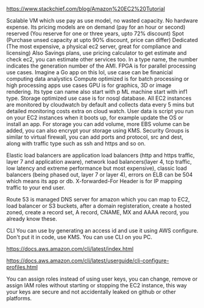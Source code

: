 https://www.stackchief.com/blog/Amazon%20EC2%20Tutorial

Scalable VM which use pay as use model, no wasted capacity. No hardware expense. 
Its pricing models are 
on demand (pay for an hour or second)
reserved (You reserve for one or three years, upto 72% discount)
Spot (Purchase unsed capacity at upto 90% discount, price can differ)
Dedicated (The most expensive, a physical ec2 server, great for compliance and licensing)
Also Savings plans, use pricing calculator to get estimate and check ec2, you can estimate other services too.
In a type name, the number indicates the generation number of the AMI.
FPGA is for parallel processing use cases. Imagine a Go app on this lol, use case can be finanicial computing  data analystics
Compute optimized is for batch processing or high processing apps use cases
GPU is for graphics, 3D or image rendering. Its type can name also start with p
ML machine start with inf1 type. 
Storage optimized use case is for nosql database.
All EC2 instances are monitored by cloudwatch by default  and collects data every 5 mins but detailed monitoring costs extra on cloud watch.
User data is script you run on your EC2 instances when it boots up, for example update the OS or install an app.
For storage you can add volume, more EBS volume can be added, you can also encrypt your storage using KMS.
Security Groups is similar to virtual firewall, you can add ports and protocol, src and dest, along with traffic type such as ssh and https and so on. 


Elastic load balancers are application load balancers (http and https traffic, layer 7 and application aware), network load balancers(layer 4, tcp traffic, low latency and extreme performance but most expensive), classic load balancers (being phased out, layer 7 or layer 4), errors on ELB can be 504 which means its app or db. 
X-forwarded-For Header is for IP mapping traffic to your end user. 

Route 53 is managed DNS server for amazon which you can map to EC2, load balancer or S3 buckets, after a domain registeration, create a hosted zoned, create a record set, A record, CNAME, MX and AAAA record, you already know these.

CLI
You can use by generating an access id and use it using AWS configure. Don't put it in code, use KMS. 
You can use CLI on you PC. 

https://docs.aws.amazon.com/cli/latest/index.html

https://docs.aws.amazon.com/cli/latest/userguide/cli-configure-profiles.html

You can assign roles instead of using user keys, you can change, remove or assign IAM roles without starting or stopping the EC2 instance, this way your keys are secure and not accidentally leaked on github or other platforms.